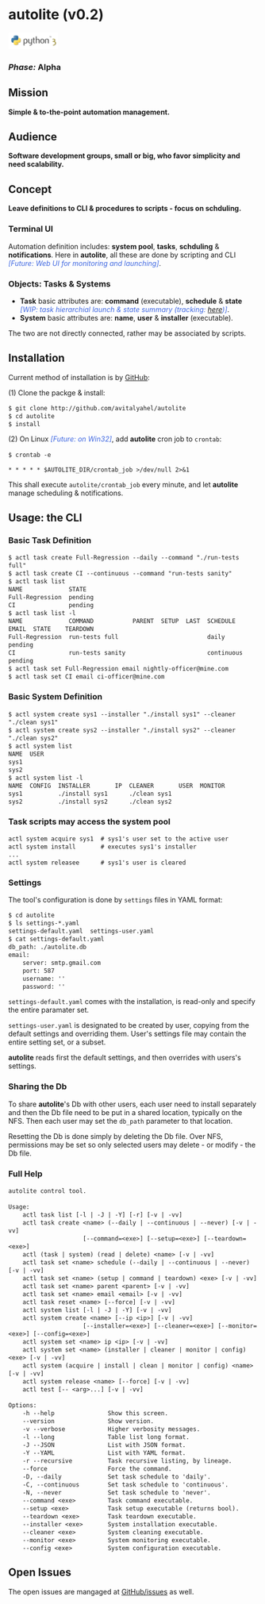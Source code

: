 # autolite (v0.2)

![alt text](http://github.com/avitalyahel/autolite/blob/master/python-3.100x34.png "python 3")

### *Phase:* Alpha

## Mission

**Simple & to-the-point automation management.**

## Audience

**Software development groups, small or big, who favor simplicity and need scalability.**

## Concept

**Leave definitions to CLI & procedures to scripts - focus on schduling.**

### Terminal UI

Automation definition includes: **system pool**, **tasks**, **schduling** & **notifications**. Here in **autolite**, all these are done by scripting and CLI  *<span style="color:RoyalBlue">[Future: Web UI for monitoring and launching]</span>*.

### Objects: Tasks & Systems

* **Task** basic attributes are: **command** (executable), **schedule** & **state** *<span style="color:RoyalBlue">[WIP: task hierarchial launch & state summary (tracking: [here](https://github.com/avitalyahel/autolite/issues/20))]</span>*.
* **System** basic attributes are: **name**, **user** & **installer** (executable).

The two are not directly connected, rather may be associated by scripts.

## Installation

Current method of installation is by [GitHub](http://github.com/avitalyahel/autolite):

(1) Clone the packge & install:

```
$ git clone http://github.com/avitalyahel/autolite
$ cd autolite
$ install
```

(2) On Linux *<span style="color:RoyalBlue">[Future: on Win32]</span>*, add **autolite** cron job to `crontab`:

`$ crontab -e`

```
* * * * * $AUTOLITE_DIR/crontab_job >/dev/null 2>&1
```
This shall execute `autolite/crontab_job` every minute, and let **autolite** manage scheduling & notifications.

## Usage: the CLI

### Basic Task Definition

    $ actl task create Full-Regression --daily --command "./run-tests full"
    $ actl task create CI --continuous --command "run-tests sanity"
    $ actl task list
    NAME             STATE
    Full-Regression  pending
    CI               pending
    $ actl task list -l
    NAME             COMMAND           PARENT  SETUP  LAST  SCHEDULE    EMAIL  STATE    TEARDOWN
    Full-Regression  run-tests full                         daily              pending
    CI               run-tests sanity                       continuous         pending
    $ actl task set Full-Regression email nightly-officer@mine.com
    $ actl task set CI email ci-officer@mine.com

### Basic System Definition

    $ actl system create sys1 --installer "./install sys1" --cleaner "./clean sys1"
    $ actl system create sys2 --installer "./install sys2" --cleaner "./clean sys2"
    $ actl system list
    NAME  USER
    sys1
    sys2
    $ actl system list -l
    NAME  CONFIG  INSTALLER       IP  CLEANER       USER  MONITOR
    sys1          ./install sys1      ./clean sys1
    sys2          ./install sys2      ./clean sys2
    
### Task scripts may access the system pool

    actl system acquire sys1  # sys1's user set to the active user
    actl system install       # executes sys1's installer
    ...
    actl system releasee      # sys1's user is cleared

### Settings

The tool's configuration is done by `settings` files in YAML format:

	$ cd autolite
	$ ls settings-*.yaml
	settings-default.yaml  settings-user.yaml
	$ cat settings-default.yaml
	db_path: ./autolite.db
	email:
	    server: smtp.gmail.com
	    port: 587
	    username: ''
	    password: ''
	
`settings-default.yaml` comes with the installation, is read-only and specify the entire paramater set.

`settings-user.yaml` is designated to be created by user, copying from the default settings and overriding them. User's settings file may contain the entire setting set, or a subset.

**autolite** reads first the default settings, and then overrides with users's settings.
	
### Sharing the Db

To share **autolite**'s Db with other users, each user need to install separately and then the Db file need to be put in a shared location, typically on the NFS. Then each user may set the `db_path` parameter to that location.

Resetting the Db is done simply by deleting the Db file. Over NFS, permissions may be set so only selected users may delete - or modify - the Db file.

### Full Help
```
autolite control tool.

Usage:
    actl task list [-l | -J | -Y] [-r] [-v | -vv]
    actl task create <name> (--daily | --continuous | --never) [-v | -vv]
                     [--command=<exe>] [--setup=<exe>] [--teardown=<exe>]
    actl (task | system) (read | delete) <name> [-v | -vv]
    actl task set <name> schedule (--daily | --continuous | --never) [-v | -vv]
    actl task set <name> (setup | command | teardown) <exe> [-v | -vv]
    actl task set <name> parent <parent> [-v | -vv]
    actl task set <name> email <email> [-v | -vv]
    actl task reset <name> [--force] [-v | -vv]
    actl system list [-l | -J | -Y] [-v | -vv]
    actl system create <name> [--ip <ip>] [-v | -vv]
                     [--installer=<exe>] [--cleaner=<exe>] [--monitor=<exe>] [--config=<exe>]
    actl system set <name> ip <ip> [-v | -vv]
    actl system set <name> (installer | cleaner | monitor | config) <exe> [-v | -vv]
    actl system (acquire | install | clean | monitor | config) <name> [-v | -vv]
    actl system release <name> [--force] [-v | -vv]
    actl test [-- <arg>...] [-v | -vv]

Options:
    -h --help               Show this screen.
    --version               Show version.
    -v --verbose            Higher verbosity messages.
    -l --long               Table list long format.
    -J --JSON               List with JSON format.
    -Y --YAML               List with YAML format.
    -r --recursive          Task recursive listing, by lineage.
    --force                 Force the command.
    -D, --daily             Set task schedule to 'daily'.
    -C, --continuous        Set task schedule to 'continuous'.
    -N, --never             Set task schedule to 'never'.
    --command <exe>         Task command executable.
    --setup <exe>           Task setup executable (returns bool).
    --teardown <exe>        Task teardown executable.
    --installer <exe>       System installation executable.
    --cleaner <exe>         System cleaning executable.
    --monitor <exe>         System monitoring executable.
    --config <exe>          System configuration executable.
```

## Open Issues

The open issues are mangaged at [GitHub/issues](https://github.com/avitalyahel/autolite/issues) as well.


